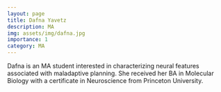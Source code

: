 ```yaml
---
layout: page
title: Dafna Yavetz
description: MA
img: assets/img/dafna.jpg
importance: 1
category: MA
---
```


<p> Dafna is an MA student interested in characterizing neural features associated with maladaptive planning. She received her BA in Molecular Biology with a certificate in Neuroscience from Princeton University.</p>
